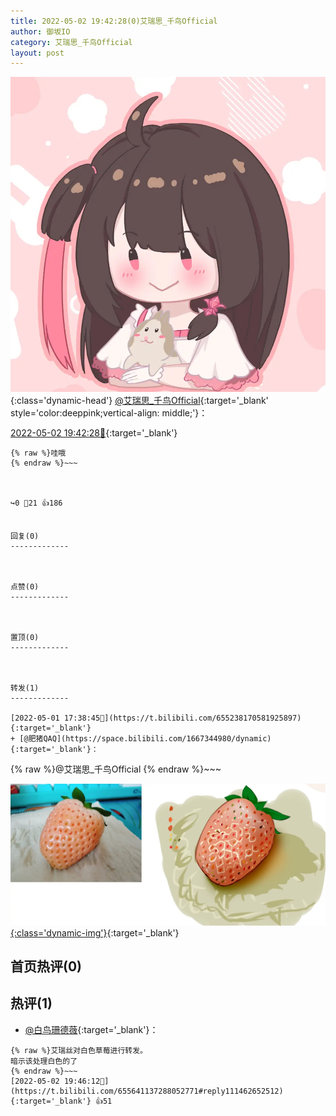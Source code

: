 ```yaml
---
title: 2022-05-02 19:42:28(0)艾瑞思_千鸟Official
author: 御坂IO
category: 艾瑞思_千鸟Official
layout: post
---
```


![img](/images/7e08840c56f251de28bdf766b647bd5fe9a5d50a.jpg){:class='dynamic-head'}
[@艾瑞思_千鸟Official](https://space.bilibili.com/1090010845/dynamic){:target='_blank' style='color:deeppink;vertical-align: middle;'}：

[2022-05-02 19:42:28🔗](https://t.bilibili.com/655641137288052771){:target='_blank'}

~~~
{% raw %}哇哦
{% endraw %}~~~



↪️0 💬21 👍186


回复(0)
-------------



点赞(0)
-------------



置顶(0)
-------------



转发(1)
-------------

[2022-05-01 17:38:45🔗](https://t.bilibili.com/655238170581925897){:target='_blank'}
+ [@肥猪QAQ](https://space.bilibili.com/1667344980/dynamic){:target='_blank'}：
~~~
{% raw %}@艾瑞思_千鸟Official
{% endraw %}~~~


[![img](/images/2f8a554e4d39175e4b8e79080063157f3f8e1262.jpg){:class='dynamic-img'}](/images/2f8a554e4d39175e4b8e79080063157f3f8e1262.jpg){:target='_blank'}




首页热评(0)
-------------



热评(1)
-------------

+ [@白鸟珊德薇](https://space.bilibili.com/35930752/dynamic){:target='_blank'}：
~~~
{% raw %}艾瑞丝对白色草莓进行转发。
暗示该处理白色的了
{% endraw %}~~~
[2022-05-02 19:46:12🔗](https://t.bilibili.com/655641137288052771#reply111462652512){:target='_blank'} 👍51


